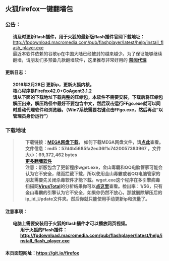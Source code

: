 <div class="markdown-body">
      <h2>火狐firefox一键翻墙包</h2>
<h3>
<a id="user-content-公告" class="anchor" href="#%E5%85%AC%E5%91%8A" aria-hidden="true"><span class="octicon octicon-link"></span></a>公告：</h3>

<ul class="task-list">
<li><strong>请及时更新flash插件，用于火狐的最新版flash插件官网下载地址：</strong> <a href="http://fpdownload.macromedia.com/pub/flashplayer/latest/help/install_flash_player.exe">http://fpdownload.macromedia.com/pub/flashplayer/latest/help/install_flash_player.exe</a></li>

<li>最近本软件依赖的谷歌ip在中国大陆已经被封的越来越少。为了保证能够继续翻墙，请朋友们多预备几款翻墙软件，这里推荐非常好用的  <strong><a href="https://github.com/bannedbook/fanqiang/wiki"><strong>禁闻代理</strong>
</li>

</ul>

<h4>
<a id="user-content-更新日志" class="anchor" href="#%E6%9B%B4%E6%96%B0%E6%97%A5%E5%BF%97" aria-hidden="true"><span class="octicon octicon-link"></span></a>更新日志：</h4>

<ul class="task-list">

<li><strong>2016年2月28日</strong> 更新ip，更新火狐内核。</li>
<li>核心程序是Firefox42.0+GoAgent3.1.2</li>
<li>请从下面的下载地址下载完整的压缩包，本软件不需要安装，下载后将压缩包解压出来，解压路径中最好不要包含中文，然后双击运行<strong>FFgo.exe</strong>就可以同时启动代理软件和浏览器。（Win7系统需要右键点击FFgo.exe，然后再点<strong>“以管理员身份运行”</strong>）</li>
</ul>

<h3>下载地址</h3>

<blockquote>
<ul class="task-list">
<li>
 下载链接：<a href="https://mega.nz/#!nhlXCTgJ!50HHpaUVtRX_6mJOaLthL_BMwzpTA1OhUFZEN4aZzAI" target="_blank">MEGA网盘下载</a>， 如何下载MEGA网盘文件，请<strong><a target="_blank" href="https://raw.githubusercontent.com/kgfw/fg/master/wstp/mega.jpg">点此</a></strong>查看。<br>
文件信息：md5：57d4b5685fa2ec36f1c7420057383967 ，文件大小：69,372,462 bytes
</li>
<li>
 <a href="https://github.com/bannedbook/fanqiang/wiki" target="_blank">更多翻墙软件</a>
</li>


<li>
<strong>注意：</strong>新版包含了更新程序wget.exe，金山毒霸和QQ电脑管家可能会认为它不安全，继而拦截下载，所以使用金山毒霸或者QQ电脑管家的朋友需要先关闭杀毒软件才能下载。wget.exe这个程序在多引擎病毒扫描网<a href="https://www.virustotal.com/">VirusTotal</a>的分析结果你可以<a href="https://www.virustotal.com/zh-cn/file/cf8a9b5db43dd4820ea28e10786f3fac00cf294f793ead1aef86de75246f4495/analysis/">点这里</a>查看。检出率：1/56，只有金山毒霸的引擎认为它不安全，如果你仍然不放心，那就删除解压后的ip_id_Update文件夹。然后你就只能使用手动更新ip和流量了。</li>



</ul>
</blockquote>




<h4>
<a id="user-content-注意事项" class="anchor" href="#%E6%B3%A8%E6%84%8F%E4%BA%8B%E9%A1%B9" aria-hidden="true"><span class="octicon octicon-link"></span></a>注意事项：</h4>

<ul class="task-list">
<li>电脑上需要安装用于火狐的flash插件才可以播放网页视频。

<ul class="task-list">
<li> 用于火狐的Flash插件：<a href="http://fpdownload.macromedia.com/pub/flashplayer/latest/help/install_flash_player.exe">http://fpdownload.macromedia.com/pub/flashplayer/latest/help/install_flash_player.exe</a>
</li>
</ul>
</li>
</ul>

<h4>本页面短网址：<a href="https://git.io/firefox">https://git.io/firefox</a></h4>
    </div>
